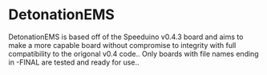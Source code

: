 # DetonationEMS
DetonationEMS is based off of the Speeduino v0.4.3 board and aims to make a more capable board without compromise to integrity with full compatibility to the origonal v0.4 code.. Only boards with file names ending in -FINAL are tested and ready for use..
